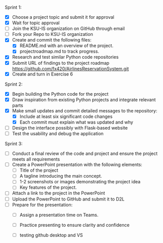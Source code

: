 Sprint 1: 
- [x] Choose a project topic and submit it for approval
- [x] Wait for topic approval
- [ ] Join the KSU-IS organization on GitHub through email
- [ ] Fork your Repo to KSU-IS organization
- [x] Create and commit the following files:
     - [x] README.md with an overview of the project.
    - [x] projectroadmap.md to track progress.
- [x] Research and test similar Python code repositories
- [x] Submit URL of findings to the project roadmap
      https://github.com/fx420/AirlinesReservationSystem.git
- [x] Create and turn in Exercise 6

 Sprint 2: 

- [x] Begin building the Python code for the project
- [x] Draw inspiration from existing Python projects and integrate relevant parts 
- [x] Make small updates and commit detailed messages to the repository:
    - [x] Include at least six significant code changes 
    - [x] Each commit must explain what was updated and why
- [ ] Design the interface possibly with Flask-based website
- [ ] Test the usability and debug the application

Sprint 3:

- [ ] Conduct a final review of the code and project and ensure the project meets all requirements
- [ ] Create a PowerPoint presentation with the following elements:
     - [ ]  Title of the project
     - [ ]  A tagline introducing the main concept.
     - [ ]  1-2 screenshots or images demonstrating the project idea
     - [ ]  Key features of the project.
- [ ] Attach a link to the project in the PowerPoint
- [ ] Upload the PowerPoint to GitHub and submit it to D2L
- [ ] Prepare for the presentation:
     - [ ] Assign a presentation time on Teams.
     - [ ] Practice presenting to ensure clarity and confidence
     - [ ] testing github desktop and VS 

      
     
      

